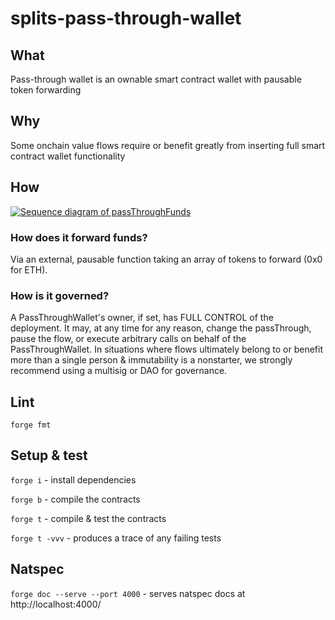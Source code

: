 # splits-pass-through-wallet

## What

Pass-through wallet is an ownable smart contract wallet with pausable token forwarding

## Why

Some onchain value flows require or benefit greatly from inserting full smart contract wallet functionality

## How

[![Sequence diagram of passThroughFunds](https://mermaid.ink/svg/pako:eNqNklFPwjAUhf9KU7PsQUiIDEb2sIQhezMx0eiD8-GyXaCxa7G9MxLCf3frgjBE40vb3Pud09707HiuC-QR97xdphgTSlDE3JExn9ZYoh8xfwEW_d5p9QmMgIVE63_jrrnUilIohdw2ugaSB2Erxk-aaalN074aJ-HNZNABNkaUYLZHJh2mQTq-xCTaFGj-dLOYa1V0_MbzeZiEl6lzx0EQTkZdFnISH0BCq3_AhIZE5_bpKAnS2UXo3C8YDiezqd-S-2arl73nZSpTFt8rVDneClgZKBui5aZS5NiP4-t7sPZxbXS1Wj-DlFh_6-ZYetRvqGwr-UH2a_1JMWIvjAwou0TDyAnZ62_SOO67J0QMSl0psrzHSzQliKJOmUtKxl2CMh7VxwKXUEnKeD1ajUJF-mGrch6RqbDHq00BdJjyUMRCkDZ3bXBdfvdfjQraHg)](https://mermaid.live/edit#pako:eNqNklFPwjAUhf9KU7PsQUiIDEb2sIQhezMx0eiD8-GyXaCxa7G9MxLCf3frgjBE40vb3Pud09707HiuC-QR97xdphgTSlDE3JExn9ZYoh8xfwEW_d5p9QmMgIVE63_jrrnUilIohdw2ugaSB2Erxk-aaalN074aJ-HNZNABNkaUYLZHJh2mQTq-xCTaFGj-dLOYa1V0_MbzeZiEl6lzx0EQTkZdFnISH0BCq3_AhIZE5_bpKAnS2UXo3C8YDiezqd-S-2arl73nZSpTFt8rVDneClgZKBui5aZS5NiP4-t7sPZxbXS1Wj-DlFh_6-ZYetRvqGwr-UH2a_1JMWIvjAwou0TDyAnZ62_SOO67J0QMSl0psrzHSzQliKJOmUtKxl2CMh7VxwKXUEnKeD1ajUJF-mGrch6RqbDHq00BdJjyUMRCkDZ3bXBdfvdfjQraHg)

### How does it forward funds?

Via an external, pausable function taking an array of tokens to forward (0x0 for ETH).

### How is it governed?

A PassThroughWallet's owner, if set, has FULL CONTROL of the deployment.
It may, at any time for any reason, change the passThrough, pause the flow, or execute arbitrary calls on behalf of the PassThroughWallet.
In situations where flows ultimately belong to or benefit more than a single person & immutability is a nonstarter, we strongly recommend using a multisig or DAO for governance.

## Lint

`forge fmt`

## Setup & test

`forge i` - install dependencies

`forge b` - compile the contracts

`forge t` - compile & test the contracts

`forge t -vvv` - produces a trace of any failing tests

## Natspec

`forge doc --serve --port 4000` - serves natspec docs at http://localhost:4000/
